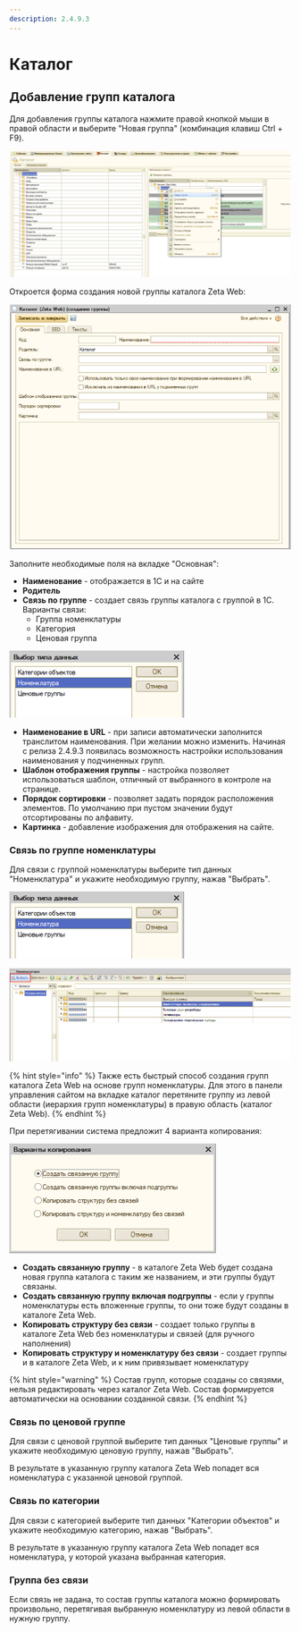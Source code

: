 ```yaml
---
description: 2.4.9.3
---
```


# Каталог

## Добавление групп каталога

Для добавления группы каталога нажмите правой кнопкой мыши в правой области и выберите "Новая группа" \(комбинация клавиш Ctrl + F9\).

![](../../.gitbook/assets/image%20%2871%29.png)

Откроется форма создания новой группы каталога Zeta Web:

![](../../.gitbook/assets/image%20%2887%29.png)

Заполните необходимые поля на вкладке "Основная":

* **Наименование** - отображается в 1С и на сайте
* **Родитель**
* **Связь по группе** - создает связь группы каталога с группой в 1С. Варианты связи:
  * Группа номенклатуры
  * Категория
  * Ценовая группа

![](../../.gitbook/assets/image%20%28319%29.png)

* **Наименование в URL** - при записи автоматически заполнится транслитом наименования. При желании можно изменить. Начиная с релиза 2.4.9.3 появилась возможность настройки использования наименования у подчиненных групп.
* **Шаблон отображения группы** - настройка позволяет использоваться шаблон, отличный от выбранного в контроле на странице.
* **Порядок сортировки** - позволяет задать порядок расположения элементов. По умолчанию при пустом значении будут отсортированы по алфавиту.
* **Картинка** - добавление изображения для отображения на сайте.

### Связь по группе номенклатуры

Для связи с группой номенклатуры выберите тип данных "Номенклатура" и укажите необходимую группу, нажав "Выбрать".

![](../../.gitbook/assets/image%20%2893%29.png)

![](../../.gitbook/assets/image%20%28503%29.png)

{% hint style="info" %}
Также есть быстрый способ создания групп каталога Zeta Web на основе групп номенклатуры. Для этого в панели управления сайтом на вкладке каталог перетяните группу из левой области \(иерархия групп номенклатуры\) в правую область \(каталог Zeta Web\).
{% endhint %}

При перетягивании система предложит 4 варианта копирования:

![](../../.gitbook/assets/image%20%28337%29.png)

* **Создать связанную группу** - в каталоге Zeta Web будет создана новая группа каталога с таким же названием, и эти группы будут связаны.
* **Создать связанную группу включая подгруппы** - если у группы номенклатуры есть вложенные группы, то они тоже будут созданы в каталоге Zeta Web.
* **Копировать структуру без связи** - создает только группы в каталоге Zeta Web без номенклатуры и связей \(для ручного наполнения\)
* **Копировать структуру и номенклатуру без связи** - создает группы и в каталоге Zeta Web, и к ним привязывает номенклатуру

{% hint style="warning" %}
Состав групп, которые созданы со связями, нельзя редактировать через каталог Zeta Web. Состав формируется автоматически на основании созданной связи.
{% endhint %}

### Связь по ценовой группе

Для связи с ценовой группой выберите тип данных "Ценовые группы" и укажите необходимую ценовую группу, нажав "Выбрать".

В результате в указанную группу каталога Zeta Web попадет вся номенклатура с указанной ценовой группой.

### Связь по категории

Для связи с категорией выберите тип данных "Категории объектов" и укажите необходимую категорию, нажав "Выбрать".

В результате в указанную группу каталога Zeta Web попадет вся номенклатура, у которой указана выбранная категория.

### Группа без связи

Если связь не задана, то состав группы каталога можно формировать произвольно, перетягивая выбранную номенклатуру из левой области в нужную группу.

